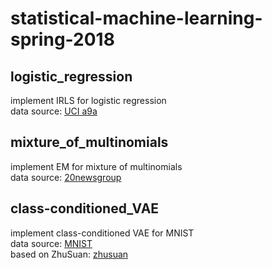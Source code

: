 # statistical-machine-learning-spring-2018

## logistic_regression
implement IRLS for logistic regression  
data source: [UCI a9a](http://ml.cs.tsinghua.edu.cn/~wenbo/data/a9a.zip)

## mixture_of_multinomials
implement EM for mixture of multinomials  
data source: [20newsgroup](http://qwone.com/~jason/20Newsgroups/)

## class-conditioned_VAE
implement class-conditioned VAE for MNIST  
data source: [MNIST](http://yann.lecun.com/exdb/mnist/)  
based on ZhuSuan: [zhusuan](http://zhusuan.readthedocs.io/en/latest/)  

